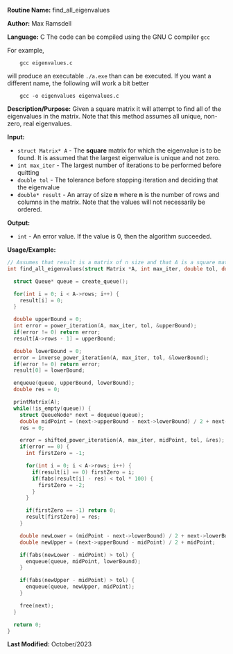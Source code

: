 **Routine Name:**           find_all_eigenvalues

**Author:** Max Ramsdell

**Language:** C
The code can be compiled using the GNU C compiler `gcc`

For example,

```
    gcc eigenvalues.c
```

will produce an executable `./a.exe` than can be executed. If you want a different name, the following will work a bit
better

```
    gcc -o eigenvalues eigenvalues.c
```

**Description/Purpose:** 
Given a square matrix it will attempt to find all of the eigenvalues in the matrix.
Note that this method assumes all unique, non-zero, real eigenvalues.

**Input:** 
- `struct Matrix* A` - The **square** matrix for which the eigenvalue is to be found.
It is assumed that the largest eigenvalue is unique and not zero.
- `int max_iter` - The largest number of iterations to be performed before quitting
- `double tol` - The tolerance before stopping iteration and deciding that the eigenvalue
- `double* result` - An array of size **n** where **n** is the number of rows and columns in the matrix. 
Note that the values will not necessarily be ordered.

**Output:** 
- `int` - An error value. If the value is 0, then the algorithm succeeded.

**Usage/Example:**

```c
// Assumes that result is a matrix of n size and that A is a square matrix having n rows and n columns.
int find_all_eigenvalues(struct Matrix *A, int max_iter, double tol, double *result) {

  struct Queue* queue = create_queue();

  for(int i = 0; i < A->rows; i++) {
    result[i] = 0;
  }

  double upperBound = 0;
  int error = power_iteration(A, max_iter, tol, &upperBound);
  if(error != 0) return error;
  result[A->rows - 1] = upperBound;

  double lowerBound = 0;
  error = inverse_power_iteration(A, max_iter, tol, &lowerBound);
  if(error != 0) return error;
  result[0] = lowerBound;

  enqueue(queue, upperBound, lowerBound);
  double res = 0;

  printMatrix(A);
  while(!is_empty(queue)) {
    struct QueueNode* next = dequeue(queue);
    double midPoint = (next->upperBound - next->lowerBound) / 2 + next->lowerBound;
    res = 0;

    error = shifted_power_iteration(A, max_iter, midPoint, tol, &res);
    if(error == 0) {
      int firstZero = -1;

      for(int i = 0; i < A->rows; i++) {
        if(result[i] == 0) firstZero = i;
        if(fabs(result[i] - res) < tol * 100) {
          firstZero = -2;
        }
      }

      if(firstZero == -1) return 0;
      result[firstZero] = res;
    }

    double newLower = (midPoint - next->lowerBound) / 2 + next->lowerBound;
    double newUpper = (next->upperBound - midPoint) / 2 + midPoint;

    if(fabs(newLower - midPoint) > tol) {
      enqueue(queue, midPoint, lowerBound);
    }

    if(fabs(newUpper - midPoint) > tol) {
      enqueue(queue, newUpper, midPoint);
    }

    free(next);
  }

  return 0;
}
```

**Last Modified:** October/2023
